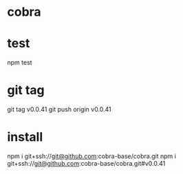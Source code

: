 # cobra

# test
npm test

# git tag
git tag v0.0.41
git push origin v0.0.41

# install
npm i git+ssh://git@github.com:cobra-base/cobra.git
npm i git+ssh://git@github.com:cobra-base/cobra.git#v0.0.41